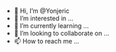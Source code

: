 - 👋 Hi, I’m @Yonjeric
- 👀 I’m interested in ...
- 🌱 I’m currently learning ...
- 💞️ I’m looking to collaborate on ...
- 📫 How to reach me ...

<!---
Yonjeric/Yonjeric is a ✨ special ✨ repository because its `README.md` (this file) appears on your GitHub profile.
You can click the Preview link to take a look at your changes.
--->
